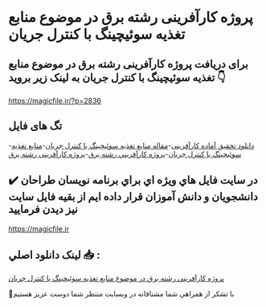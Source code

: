 # پروژه کارآفرینی رشته برق در موضوع منابع تغذیه سوئیچینگ با کنترل جریان

## برای دریافت پروژه کارآفرینی رشته برق در موضوع منابع تغذیه سوئیچینگ با کنترل جریان به لینک زیر بروید 👇

https://magicfile.ir/?p=2836

## تگ های فایل

-[دانلود تحقیق آماده کارآفرینی](https://magicfile.ir/product/%d9%be%d8%b1%d9%88%da%98%d9%87%da%a9%d8%a7%d8%b1%d8%a2%d9%81%d8%b1%d9%8a%d9%86%d9%8a-%d9%85%d9%86%d8%a7%d8%a8%d8%b9-%d8%aa%d8%ba%d8%b0%db%8c%d9%87-%d8%b3%d9%88%d8%a6%db%8c%da%86%db%8c%d9%86%da%af-%d8%a8%d8%a7-%da%a9%d9%86%d8%aa%d8%b1%d9%84-%d8%ac%d8%b1%db%8c%d8%a7%d9%86/)-[مقاله منابع تغذیه سوئیچینگ با کنترل جریان](https://magicfile.ir/product/%d9%be%d8%b1%d9%88%da%98%d9%87%da%a9%d8%a7%d8%b1%d8%a2%d9%81%d8%b1%d9%8a%d9%86%d9%8a-%d9%85%d9%86%d8%a7%d8%a8%d8%b9-%d8%aa%d8%ba%d8%b0%db%8c%d9%87-%d8%b3%d9%88%d8%a6%db%8c%da%86%db%8c%d9%86%da%af-%d8%a8%d8%a7-%da%a9%d9%86%d8%aa%d8%b1%d9%84-%d8%ac%d8%b1%db%8c%d8%a7%d9%86/)-[منابع تغذیه سوئیچینگ با کنترل جریان](https://magicfile.ir/product/%d9%be%d8%b1%d9%88%da%98%d9%87%da%a9%d8%a7%d8%b1%d8%a2%d9%81%d8%b1%d9%8a%d9%86%d9%8a-%d9%85%d9%86%d8%a7%d8%a8%d8%b9-%d8%aa%d8%ba%d8%b0%db%8c%d9%87-%d8%b3%d9%88%d8%a6%db%8c%da%86%db%8c%d9%86%da%af-%d8%a8%d8%a7-%da%a9%d9%86%d8%aa%d8%b1%d9%84-%d8%ac%d8%b1%db%8c%d8%a7%d9%86/)-[پروژه کارآفريني رشته برق](https://magicfile.ir/product/%d9%be%d8%b1%d9%88%da%98%d9%87%da%a9%d8%a7%d8%b1%d8%a2%d9%81%d8%b1%d9%8a%d9%86%d9%8a-%d9%85%d9%86%d8%a7%d8%a8%d8%b9-%d8%aa%d8%ba%d8%b0%db%8c%d9%87-%d8%b3%d9%88%d8%a6%db%8c%da%86%db%8c%d9%86%da%af-%d8%a8%d8%a7-%da%a9%d9%86%d8%aa%d8%b1%d9%84-%d8%ac%d8%b1%db%8c%d8%a7%d9%86/)-[پروژه کارآفرينی رشته برق](https://magicfile.ir/product/%d9%be%d8%b1%d9%88%da%98%d9%87%da%a9%d8%a7%d8%b1%d8%a2%d9%81%d8%b1%d9%8a%d9%86%d9%8a-%d9%85%d9%86%d8%a7%d8%a8%d8%b9-%d8%aa%d8%ba%d8%b0%db%8c%d9%87-%d8%b3%d9%88%d8%a6%db%8c%da%86%db%8c%d9%86%da%af-%d8%a8%d8%a7-%da%a9%d9%86%d8%aa%d8%b1%d9%84-%d8%ac%d8%b1%db%8c%d8%a7%d9%86/)

## ✔️ در سايت فايل هاي ويژه اي براي برنامه نويسان طراحان دانشجويان و دانش آموزان قرار داده ايم از بقيه فايل سايت نيز ديدن فرماييد

https://magicfile.ir


## لينک دانلود اصلي 📥 :

[پروژه کارآفرینی رشته برق در موضوع منابع تغذیه سوئیچینگ با کنترل جریان](https://magicfile.ir/product/%d9%be%d8%b1%d9%88%da%98%d9%87%da%a9%d8%a7%d8%b1%d8%a2%d9%81%d8%b1%d9%8a%d9%86%d9%8a-%d9%85%d9%86%d8%a7%d8%a8%d8%b9-%d8%aa%d8%ba%d8%b0%db%8c%d9%87-%d8%b3%d9%88%d8%a6%db%8c%da%86%db%8c%d9%86%da%af-%d8%a8%d8%a7-%da%a9%d9%86%d8%aa%d8%b1%d9%84-%d8%ac%d8%b1%db%8c%d8%a7%d9%86/) 


🙏با تشکر از همراهي شما مشتاقانه در وبسایت منتظر شما دوست عزیز هستیم

